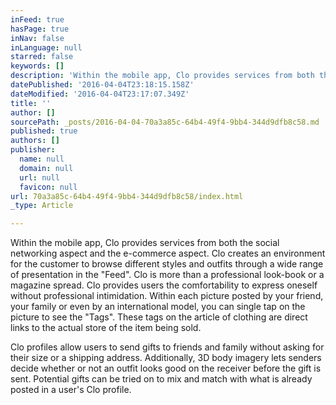 ```yaml
---
inFeed: true
hasPage: true
inNav: false
inLanguage: null
starred: false
keywords: []
description: 'Within the mobile app, Clo provides services from both the social networking aspect and the e-commerce aspect. Clo creates an environment for the customer to browse different styles and outfits through a wide range of presentation in the "Feed". Clo is more than a professional look-book or a magazine spread. Clo provides users the comfortability to express oneself without professional intimidation. Within each picture posted by your friend, your family or even by an international model, you can single tap on the picture to see the "Tags". These tags on the article of clothing are direct links to the actual store of the item being sold.'
datePublished: '2016-04-04T23:18:15.158Z'
dateModified: '2016-04-04T23:17:07.349Z'
title: ''
author: []
sourcePath: _posts/2016-04-04-70a3a85c-64b4-49f4-9bb4-344d9dfb8c58.md
published: true
authors: []
publisher:
  name: null
  domain: null
  url: null
  favicon: null
url: 70a3a85c-64b4-49f4-9bb4-344d9dfb8c58/index.html
_type: Article

---
```

Within the mobile app, Clo provides services from both the social networking aspect and the e-commerce aspect. Clo creates an environment for the customer to browse different styles and outfits through a wide range of presentation in the "Feed". Clo is more than a professional look-book or a magazine spread. Clo provides users the comfortability to express oneself without professional intimidation. Within each picture posted by your friend, your family or even by an international model, you can single tap on the picture to see the "Tags". These tags on the article of clothing are direct links to the actual store of the item being sold.

Clo profiles allow users to send gifts to friends and family without asking for their size or a shipping address. Additionally, 3D body imagery lets senders decide whether or not an outfit looks good on the receiver before the gift is sent. Potential gifts can be tried on to mix and match with what is already posted in a user's Clo profile.